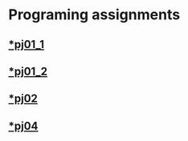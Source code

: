 # Programing assignments
## [*pj01_1](https://github.com/ShuxianWang/Programing/blob/master/pj01_1.ipynb)
## [*pj01_2](https://github.com/ShuxianWang/Programing/blob/master/pj01_2.ipynb)
## [*pj02](https://github.com/ShuxianWang/Programing/blob/master/pj02.ipynb)
## [*pj04](https://github.com/ShuxianWang/Programing/blob/master/pj04.ipynb)

